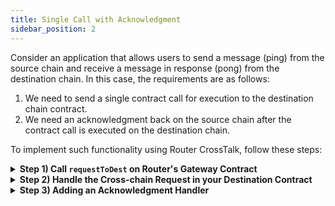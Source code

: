 ```yaml
---
title: Single Call with Acknowledgment
sidebar_position: 2
---
```


Consider an application that allows users to send a message (ping) from the source chain and receive a message in response (pong) from the destination chain. In this case, the requirements are as follows:

1. We need to send a single contract call for execution to the destination chain contract.
2. We need an acknowledgment back on the source chain after the contract call is executed on the destination chain.

To implement such functionality using Router CrossTalk, follow these steps:

<details>
<summary><b>Step 1) Call <code>requestToDest</code> on Router's Gateway Contract</b></summary>

We will initiate a cross-chain request from the source chain by calling the `requestToDest` function on Router's source chain Gateway contract.
```javascript
gatewayContract.requestToDest(
	expiryTimestamp, 
	false,
	Utils.AckType.ACK_ON_BOTH,
	Utils.AckGasParams(ackGasLimit,ackGasPrice),
	Utils.DestinationChainParams(destGasLimit, destGasPrice, chainType, chainId),
	Utils.ContractCalls(payloads, addresses)
);
```

While calling the **`requestToDest`** function on the Gateway contract, we need to pass the following parameters:

1.  **expiryTimestamp:** If you want to add a specific expiry timestamp, you can mention it against this parameter. Your request will get reverted if it is not executed before the expiryTimestamp. If you don't want any expiryTimestamp, you can use **`type(uint64).max`** as the expiryTimestamp.

2.  **isAtomicCalls:** Set it to false, as there is only one call, so there is no difference in atomic or non-atomic calls.

3.  **ackType:**
    1. Set this to **ACK_ON_SUCCESS** if you only want to get acknowledgment when the execution on the destination chain is successful.
    2. Set this to **ACK_ON_ERROR** if you only want to get acknowledgment when the execution on the destination chain failed.
    3. Set this to **ACK_ON_BOTH** if you want to get acknowledgment in both the cases (success and failure).
4.  **ackGasParams:**
    1. **ackGasLimit:** Gas limit for execution of the function **`handleCrossTalkAck`** on the source chain.
    2. **ackGasPrice:** Gas price with which you want to execute the aforementioned function on the source chain.

5.  **destinationChainParams:** We need to pass the destination chain gas limit, gas price, chain type, and the chain ID here.

6.  **contractCalls:** Encode the payload and the destination contract address in byte arrays and pass them in this function. The payload consists of the ABI-encoded data you want to send to the other chain. The destinationContractAddress is the address of the recipient contract on the destination chain that will handle the cross-chain request. It can be created in the following way:

    ```javascript
    bytes[] memory addresses = new bytes[](1);
    addresses[0] = toBytes(destinationContractAddress);

    bytes[] memory payloads = new bytes[](1);
    payloads[0] = payload;
    ```

    The **`toBytes`** function can be found [here](../understanding-crosstalk/requestToDest#6-contractcalls).

</details>

<details>
<summary><b>Step 2) Handle the Cross-chain Request in your Destination Contract</b></summary>

Once the cross-chain request is received on the destination chain, we need a mechanism to handle it. That's where **`handleRequestFromSource`** function comes into play. Router's Gateway contract on the destination chain will pass the payload along with the source chain details to the destination chain contract by calling this function.

```javascript
function handleRequestFromSource(
	  bytes memory srcContractAddress,
	  bytes memory payload,
	  string memory srcChainId,
	  uint64 srcChainType
) external returns (bytes memory)
```

You can handle the payload in any way you want to complete your cross-chain functionality.

</details>

<details>
<summary><b>Step 3) Adding an Acknowledgment Handler</b></summary>

Since we are anticipating an acknowledgment on the source chain, we need to implement an acknowledgment handler function.  This will be contain the logic to handle the acknowledgement, i.e., what you want to do on the source chain post the execution of the request on the destination chain. The documentation for this function can be found [here](../understanding-crosstalk/handleCrossTalkAck).

```javascript
function handleCrossTalkAck(
  uint64 eventIdentifier,
  bool[] memory execFlags,
  bytes[] memory execData
) external
```

</details>